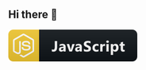 ## Hi there 👋
 <a href="#">
    <img src="js.svg" alt="js" style="vertical-align:top margin:6px 4px">
  </a>  
<!--
**OseimuohanI/OseimuohanI** is a ✨ _special_ ✨ repository because its `README.md` (this file) appears on your GitHub profile.

Here are some ideas to get you started:

- 🔭 I’m currently working on ...
- 🌱 I’m currently learning ...
- 👯 I’m looking to collaborate on ...
- 🤔 I’m looking for help with ...
- 💬 Ask me about ...
- 📫 How to reach me: ...
- 😄 Pronouns: ...
- ⚡ Fun fact: ...
-->
